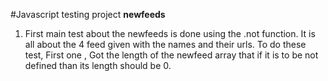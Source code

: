 #Javascript testing project
**newfeeds**
1. First main test about the newfeeds is done using the .not function. It is all about the 4 feed given with the names and their urls.
To do these test, 
First one , Got the length of the newfeed array that if it is to be not defined than its length should be 0.

